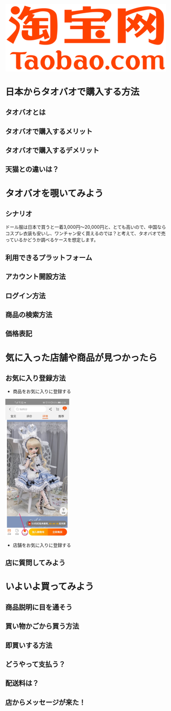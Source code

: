 ![タオバオロゴ](/images/taobao_logo.png) 
# 日本からタオバオで購入する方法
## タオバオとは
## タオバオで購入するメリット
## タオバオで購入するデメリット
## 天猫との違いは？
# タオバオを覗いてみよう
## シナリオ
ドール服は日本で買うと一着3,000円～20,000円と、とても高いので、中国ならコスプレ衣装も安いし、ワンチャン安く買えるのでは？と考えて、タオバオで売っているかどうか調べるケースを想定します。
## 利用できるプラットフォーム
## アカウント開設方法
## ログイン方法
## 商品の検索方法
## 価格表記
# 気に入った店舗や商品が見つかったら
## お気に入り登録方法
- 商品をお気に入りに登録する
  
<img width="200" alt="代替テキスト" src="./images/fav_item.jpg">
  
- 店舗をお気に入りに登録する
## 店に質問してみよう
# いよいよ買ってみよう
## 商品説明に目を通そう
## 買い物かごから買う方法
## 即買いする方法
## どうやって支払う？
## 配送料は？
## 店からメッセージが来た！
